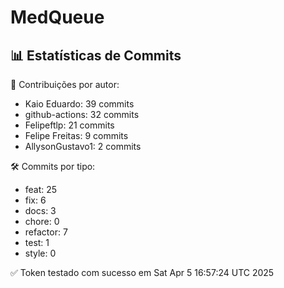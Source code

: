 # MedQueue
<!-- COMMIT_STATS_START -->
## 📊 Estatísticas de Commits

👤 Contribuições por autor:
- Kaio Eduardo: 39 commits
- github-actions: 32 commits
- Felipeftlp: 21 commits
- Felipe Freitas: 9 commits
- AllysonGustavo1: 2 commits

🛠️ Commits por tipo:
- feat: 25
- fix: 6
- docs: 3
- chore: 0
- refactor: 7
- test: 1
- style: 0
<!-- COMMIT_STATS_END -->
✅ Token testado com sucesso em Sat Apr  5 16:57:24 UTC 2025
